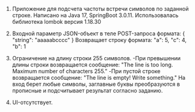 1) Приложение для подсчета частоты встречи символов по заданной строке.
   Написано на Java 17, SpringBoot 3.0.11.
   Использовалась библиотека lombok версия 1.18.30
2) Входной параметр JSON-объект в теле POST-запроса формата:
   {
   "string": "aaaaabcccc"
   }
   Возвращает строку формата: "a": 5, "c": 4, "b": 1

3) Ограничение на длину строки 255 символов. 
   -При превышении длины строки возвращается сообщение:
 "The line is too long. Maximum number of characters 255."
   -При пустой строке возвращается сообщение: "The line is empty! Write something."
 На вход берет любые символы, заглавные буквы преобразуются в прописные и подсчитывает результат согласно заданию.
4) UI-отсутствует.